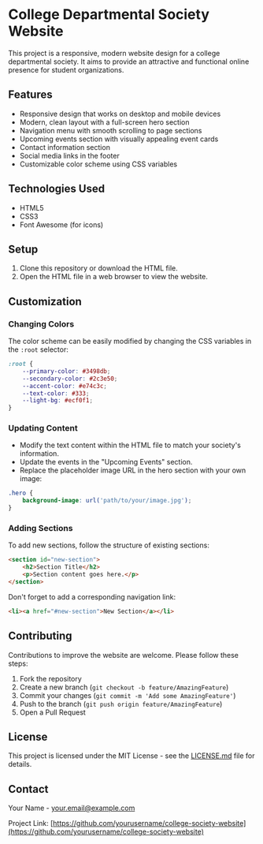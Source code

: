 # College Departmental Society Website

This project is a responsive, modern website design for a college departmental society. It aims to provide an attractive and functional online presence for student organizations.

## Features

- Responsive design that works on desktop and mobile devices
- Modern, clean layout with a full-screen hero section
- Navigation menu with smooth scrolling to page sections
- Upcoming events section with visually appealing event cards
- Contact information section
- Social media links in the footer
- Customizable color scheme using CSS variables

## Technologies Used

- HTML5
- CSS3
- Font Awesome (for icons)

## Setup

1. Clone this repository or download the HTML file.
2. Open the HTML file in a web browser to view the website.

## Customization

### Changing Colors

The color scheme can be easily modified by changing the CSS variables in the `:root` selector:

```css
:root {
    --primary-color: #3498db;
    --secondary-color: #2c3e50;
    --accent-color: #e74c3c;
    --text-color: #333;
    --light-bg: #ecf0f1;
}
```

### Updating Content

- Modify the text content within the HTML file to match your society's information.
- Update the events in the "Upcoming Events" section.
- Replace the placeholder image URL in the hero section with your own image:

```css
.hero {
    background-image: url('path/to/your/image.jpg');
}
```

### Adding Sections

To add new sections, follow the structure of existing sections:

```html
<section id="new-section">
    <h2>Section Title</h2>
    <p>Section content goes here.</p>
</section>
```

Don't forget to add a corresponding navigation link:

```html
<li><a href="#new-section">New Section</a></li>
```

## Contributing

Contributions to improve the website are welcome. Please follow these steps:

1. Fork the repository
2. Create a new branch (`git checkout -b feature/AmazingFeature`)
3. Commit your changes (`git commit -m 'Add some AmazingFeature'`)
4. Push to the branch (`git push origin feature/AmazingFeature`)
5. Open a Pull Request

## License

This project is licensed under the MIT License - see the [LICENSE.md](LICENSE.md) file for details.

## Contact

Your Name - your.email@example.com

Project Link: [https://github.com/yourusername/college-society-website](https://github.com/yourusername/college-society-website)